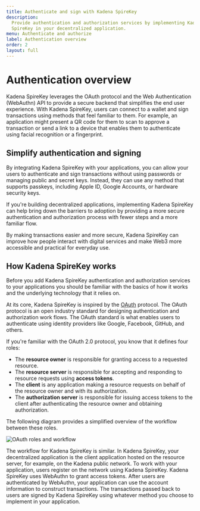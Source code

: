 ```yaml
---
title: Authenticate and sign with Kadena SpireKey
description:
  Provide authentication and authorization services by implementing Kadena
  SpireKey in your decentralized application.
menu: Authenticate and authorize
label: Authentication overview
order: 2
layout: full
---
```


# Authentication overview

Kadena SpireKey leverages the OAuth protocol and the Web Authentication (WebAuthn) API to provide a secure backend that simplifies the end user experience. 
With Kadena SpireKey, users can connect to a wallet and sign transactions using methods that feel familiar to them. 
For example, an application might present a QR code for them to scan to approve a transaction or send a link to a device that enables them to authenticate using facial recognition or a fingerprint.

## Simplify authentication and signing

By integrating Kadena SpireKey with your applications, you can allow your users to authenticate and sign transactions without using passwords or managing public and secret keys.
Instead, they can use any method that supports passkeys, including Apple ID, Google Accounts, or hardware security keys.

If you're building decentralized applications, implementing Kadena SpireKey can
help bring down the barriers to adoption by providing a more secure
authentication and authorization process with fewer steps and a more familiar
flow.

By making transactions easier and more secure, Kadena SpireKey can improve how
people interact with digital services and make Web3 more accessible and
practical for everyday use.

## How Kadena SpireKey works

Before you add Kadena SpireKey authentication and authorization services to your
applications you should be familiar with the basics of how it works and the
underlying technology that it relies on.

At its core, Kadena SpireKey is inspired by the [OAuth](https://oauth.net/2/)
protocol. The OAuth protocol is an open industry standard for designing
authentication and authorization work flows. The OAuth standard is what enables
users to authenticate using identity providers like Google, Facebook, GitHub,
and others.

If you're familiar with the OAuth 2.0 protocol, you know that it defines four
roles:

- The **resource owner** is responsible for granting access to a requested
  resource.
- The **resource server** is responsible for accepting and responding to
  resource requests using **access tokens**.
- The **client** is any application making a resource requests on behalf of the
  resource owner and with its authorization.
- The **authorization server** is responsible for issuing access tokens to the
  client after authenticating the resource owner and obtaining authorization.

The following diagram provides a simplified overview of the workflow between
these roles.

![OAuth roles and workflow](/assets/docs/oauth-diagram.png)

The workflow for Kadena SpireKey is similar. In Kadena SpireKey, your decentralized application is the client application hosted on the resource server, for example, on the Kadena public network. 
To work with your application, users register on the network using Kadena SpireKey. 
Kadena SpireKey uses WebAuthn to grant access tokens. 
After users are authenticated by WebAuthn, your application can use the account information to construct transactions. 
The transactions passed back to users are signed by Kadena SpireKey using whatever method you choose to implement in your application.

